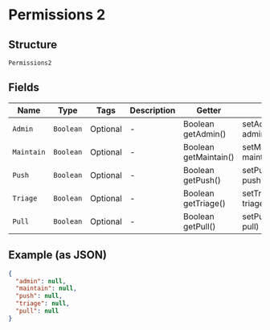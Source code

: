 
# Permissions 2

## Structure

`Permissions2`

## Fields

| Name | Type | Tags | Description | Getter | Setter |
|  --- | --- | --- | --- | --- | --- |
| `Admin` | `Boolean` | Optional | - | Boolean getAdmin() | setAdmin(Boolean admin) |
| `Maintain` | `Boolean` | Optional | - | Boolean getMaintain() | setMaintain(Boolean maintain) |
| `Push` | `Boolean` | Optional | - | Boolean getPush() | setPush(Boolean push) |
| `Triage` | `Boolean` | Optional | - | Boolean getTriage() | setTriage(Boolean triage) |
| `Pull` | `Boolean` | Optional | - | Boolean getPull() | setPull(Boolean pull) |

## Example (as JSON)

```json
{
  "admin": null,
  "maintain": null,
  "push": null,
  "triage": null,
  "pull": null
}
```

